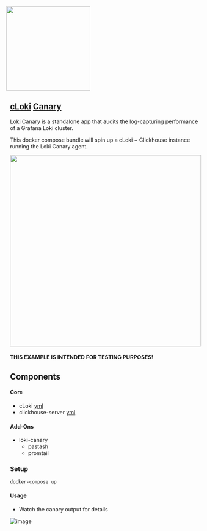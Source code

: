 <img src='https://user-images.githubusercontent.com/1423657/147935343-598c7dfd-1412-4bad-9ac6-636994810443.png' style="margin-left:-10px" width=220>

## [cLoki](https://github.com/lmangani/cLoki) [Canary](https://grafana.com/docs/loki/latest/operations/loki-canary/)

Loki Canary is a standalone app that audits the log-capturing performance of a Grafana Loki cluster.

This docker compose bundle will spin up a cLoki + Clickhouse instance running the Loki Canary agent.

<img src="https://grafana.com/docs/loki/latest/operations/loki-canary-block.png" width=500 />

#### THIS EXAMPLE IS INTENDED FOR TESTING PURPOSES!

## Components

#### Core
* cLoki [yml](https://github.com/metrico/cloki-docker-canary/blob/main/cloki.yml)
* clickhouse-server [yml](https://github.com/metrico/cloki-docker-canary/blob/main/clickhouse-service.yml)
#### Add-Ons
* loki-canary
  * pastash 
  * promtail

### Setup

```bash
docker-compose up
```

#### Usage

* Watch the canary output for details

![image](https://user-images.githubusercontent.com/1423657/144712701-19506523-5f34-4e46-b813-a5228fad9032.png)

<!--
![image](https://user-images.githubusercontent.com/1423657/144712675-5111209e-0511-4203-8fbd-466def03cefb.png)
-->

